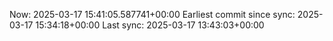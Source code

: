 Now: 2025-03-17 15:41:05.587741+00:00 Earliest commit since sync: 2025-03-17 15:34:18+00:00 Last sync: 2025-03-17 13:43:03+00:00
